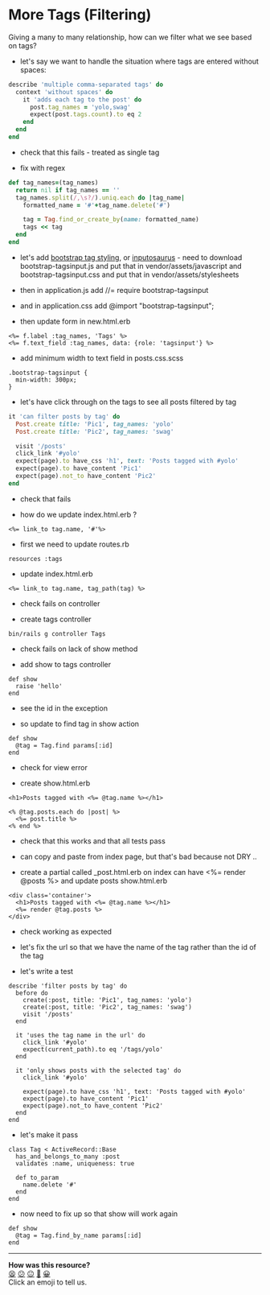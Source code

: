 More Tags (Filtering)
=========

Giving a many to many relationship, how can we filter what we see based on tags?

* let's say we want to handle the situation where tags are entered without spaces:

```ruby
describe 'multiple comma-separated tags' do
  context 'without spaces' do
    it 'adds each tag to the post' do 
      post.tag_names = 'yolo,swag'
      expect(post.tags.count).to eq 2
    end
  end
end
```

* check that this fails - treated as single tag

* fix with regex

```ruby
def tag_names=(tag_names)
  return nil if tag_names == ''
  tag_names.split(/,\s?/).uniq.each do |tag_name|
    formatted_name = '#'+tag_name.delete('#')

    tag = Tag.find_or_create_by(name: formatted_name)
    tags << tag
  end
end

```

* let's add [bootstrap tag styling](http://timschlechter.github.io/bootstrap-tagsinput/examples/), or [inputosaurus](http://sproutsocial.github.io/inputosaurus-text/) - need to download bootstrap-tagsinput.js and put that in vendor/assets/javascript and bootstrap-tagsinput.css and put that in vendor/assets/stylesheets

* then in application.js add //= require bootstrap-tagsinput
* and in application.css add @import "bootstrap-tagsinput";

* then update form in new.html.erb

```
<%= f.label :tag_names, 'Tags' %>
<%= f.text_field :tag_names, data: {role: 'tagsinput'} %>
```

* add minimum width to text field in posts.css.scss

```
.bootstrap-tagsinput {
  min-width: 300px;
}
```

* let's have click through on the tags to see all posts filtered by tag

```ruby
it 'can filter posts by tag' do
  Post.create title: 'Pic1', tag_names: 'yolo'
  Post.create title: 'Pic2', tag_names: 'swag'

  visit '/posts' 
  click_link '#yolo'
  expect(page).to have_css 'h1', text: 'Posts tagged with #yolo'
  expect(page).to have_content 'Pic1'
  expect(page).not_to have_content 'Pic2'
end
```

* check that fails

* how do we update index.html.erb ?

`<%= link_to tag.name, '#'%>`

* first we need to update routes.rb

`resources :tags`

* update index.html.erb 

`<%= link_to tag.name, tag_path(tag) %>`

* check fails on controller

* create tags controller

`bin/rails g controller Tags`

* check fails on lack of show method

* add show to tags controller

```
def show
  raise 'hello'
end
```

* see the id in the exception

* so update to find tag in show action

```
def show
  @tag = Tag.find params[:id]
end
```

* check for view error

* create show.html.erb

```
<h1>Posts tagged with <%= @tag.name %></h1>

<% @tag.posts.each do |post| %>
  <%= post.title %>
<% end %>
```

* check that this works and that all tests pass

* can copy and paste from index page, but that's bad because not DRY ..

* create a partial called _post.html.erb on index can have <%= render @posts %> and update posts show.html.erb

```
<div class='container'>
  <h1>Posts tagged with <%= @tag.name %></h1>
  <%= render @tag.posts %>
</div>
```

* check working as expected

* let's fix the url so that we have the name of the tag rather than the id of the tag

* let's write a test

```
describe 'filter posts by tag' do
  before do
    create(:post, title: 'Pic1', tag_names: 'yolo')
    create(:post, title: 'Pic2', tag_names: 'swag')
    visit '/posts'
  end

  it 'uses the tag name in the url' do
    click_link '#yolo'
    expect(current_path).to eq '/tags/yolo'
  end
  
  it 'only shows posts with the selected tag' do
    click_link '#yolo'

    expect(page).to have_css 'h1', text: 'Posts tagged with #yolo'
    expect(page).to have_content 'Pic1'
    expect(page).not_to have_content 'Pic2'
  end
end

```

* let's make it pass

```
class Tag < ActiveRecord::Base
  has_and_belongs_to_many :post
  validates :name, uniqueness: true
  
  def to_param
    name.delete '#'
  end
end

```

* now need to fix up so that show will work again

```
def show
  @tag = Tag.find_by_name params[:id]
end
```

<!-- BEGIN GENERATED SECTION DO NOT EDIT -->

---

**How was this resource?**  
[😫](https://airtable.com/shrUJ3t7KLMqVRFKR?prefill_Repository=course&prefill_File=walkthroughs/more_tags.md&prefill_Sentiment=😫) [😕](https://airtable.com/shrUJ3t7KLMqVRFKR?prefill_Repository=course&prefill_File=walkthroughs/more_tags.md&prefill_Sentiment=😕) [😐](https://airtable.com/shrUJ3t7KLMqVRFKR?prefill_Repository=course&prefill_File=walkthroughs/more_tags.md&prefill_Sentiment=😐) [🙂](https://airtable.com/shrUJ3t7KLMqVRFKR?prefill_Repository=course&prefill_File=walkthroughs/more_tags.md&prefill_Sentiment=🙂) [😀](https://airtable.com/shrUJ3t7KLMqVRFKR?prefill_Repository=course&prefill_File=walkthroughs/more_tags.md&prefill_Sentiment=😀)  
Click an emoji to tell us.

<!-- END GENERATED SECTION DO NOT EDIT -->
